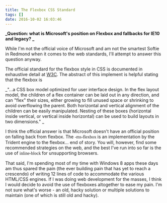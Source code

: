 ```yaml
---
title: The Flexbox CSS Standard
tags: []
date: 2016-10-02 16:03:46
---
```


**_Question: what is Microsoft&#39;s position on Flexbox and fallbacks for IE10 and legacy? _**

While I&#39;m not the official voice of Microsoft and am not the smartest Softie in Redmond when it comes to the web standards, I&#39;ll attempt to answer this question anyway.

The official standard for the flexbox style in CSS is documented in exhaustive detail at [W3C](http://www.w3.org/TR/css3-flexbox/). The abstract of this implement is helpful stating that the flexbox is

_&quot;&hellip;a CSS box model optimized for user interface design. In the flex layout model, the children of a flex container can be laid out in any direction, and can &quot;flex&quot; their sizes, either growing to fill unused space or shrinking to avoid overflowing the parent. Both horizontal and vertical alignment of the children can be easily manipulated. Nesting of these boxes (horizontal inside vertical, or vertical inside horizontal) can be used to build layouts in two dimensions.&quot; _

I think the official answer is that Microsoft doesn&#39;t have an official position on falling back from flexbox. The <span style="font-family: Consolas;">-ms-flexbox </span>is an implementation by the Trident engine to the flexbox&hellip; end of story. You will, however, find some recommended strategies on the web, and the best I&#39;ve run into so far is the use of <span style="font-family: Consolas;">inline-block </span>for unsupporting browsers.

That said, I&#39;m spending most of my time with Windows 8 apps these days am thus spared the pain (the ever building pain that has yet to reach a crescendo) of writing 12 lines of code to accommodate the various HTML/CSS engines. If I was doing web development for the masses, I think I would decide to avoid the use of flexboxes altogether to ease my pain. I&#39;m not sure what&#39;s worse - an old, hacky solution or multiple solutions to maintain (one of which is still old and hacky).

&nbsp;

&nbsp;&nbsp;&nbsp;&nbsp;